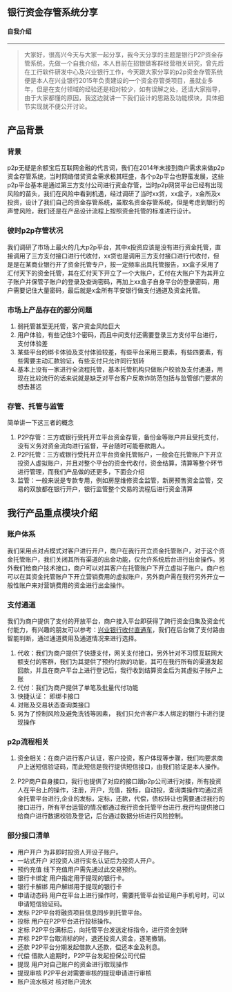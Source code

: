 银行资金存管系统分享
---
#### 自我介绍
---


>大家好，很高兴今天与大家一起分享，我今天分享的主题是银行P2P资金存管系统，先做一个自我介绍，本人目前在招银做客群经营相关研究，曾先后在工行软件研发中心及兴业银行工作，今天跟大家分享的p2p资金存管系统便是本人在兴业银行2015年负责建设的一个资金存管类项目，虽就业多年，但是在支付领域的经验还是相对较少，如有误解之处，还请大家指导，由于大家都懂的原因，我这边就讲一下我们设计的思路及功能模块，具体细节实现就不便公开讨论。


## 产品背景

### 背景

p2p无疑是余额宝后互联网金融的代言词，我们在2014年末接到商户需求来做p2p资金存管系统，当时网络借贷资金需求极其旺盛，各个p2p平台也野蛮发展，这些p2p平台基本是通过第三方支付公司进行资金存管，当时p2p网贷平台已经有出现风险的苗头，我们在风险中看到机遇，经过调研了当时xx贷，xx盒子，x金所及x投资，设计了我们自己的资金存管系统，虽取名资金存管系统，但是考虑到银行的声誉风险，我们还是在产品设计流程上按照资金托管的标准进行设计。

### 彼时p2p存管状况

我们调研了市场上最火的几大p2p平台，其中x投资应该是没有进行资金托管，直接调用了三方支付接口进行代收付，xx贷也是调用三方支付接口进行代收付，但是是在某商业银行开了资金托管专户，按一定频率出具托管报告，xx盒子采用了汇付天下的资金托管，其在汇付天下开立了一个大账户，汇付在大账户下为其开立子账户并保管子账户的登录及查询密码，再加上xx盒子自身平台的登录密码，用户需要记住大量密码，最后就是x金所有平安银行做支付通道及资金托管。

### 市场上产品存在的部分问题

1. 弱托管甚至无托管，客户资金风险巨大
2. 用户体验，有些记住3个密码，而且中间支付还需要登录三方支付平台进行，支付体验差
3. 某些平台的绑卡体验及支付体验较差，有些平台采用三要素，有些四要素，有些需要主动汇款验证，有些支付只允许同行划转
4. 基本上没有一家进行全流程托管，基本托管机构只做账户校验及支付通道，用现在比较流行的话来说就是缺乏对平台客户反欺诈防范包括与监管部门要求的想去甚远

### 存管、托管与监管

简单讲一下这三者的概念

1. P2P存管：三方或银行受托开立平台资金存管，备份金等账户并且受托支付，没有义务对资金流向进行监督，平台随时可能卷款跑人。
2. P2P托管：三方或银行受托开立平台资金托管账户，一般会在托管账户下开立投资人虚拟账户，并且对整个平台的资金代收付，资金结算，清算等整个环节进行管理，而我们产品做的还更多，下面会介绍
3. 监管：一般来说是专款专用，例如房屋维修资金监管，新房预售资金监管，交易的双放都在银行开户，银行监管整个交易的流程后进行资金清算


## 我行产品重点模块介绍

### 账户体系


我们采用点对点模式对客户进行开户，商户在我行开立资金托管账户，对于这个资金托管账户，我们关闭其所有渠道的出金功能，仅允许系统后台进行出金操作。另外我们给商户技术接口，商户可以对其客户在托管账户下开立虚拟子账户。商户也可以在其资金托管账户下开立营销费用的虚拟账户，另外商户需在我行另外开立一般性账户来对营销费用的资金进行出金操作。



### 支付通道
我们为商户提供了支付的开放平台，商户接入平台即获得了跨行资金归集及资金代付能力，有兴趣的朋友可以参考：[兴业银行收付直通车](https://pay.cib.com.cn/merchant/login.do)，我们在后台做了支付路由智能判断，通过通道费用及通道情况来进行选择。
1. 代收：我们为商户提供了快捷支付，网关支付接口，另外针对不习惯互联网大额支付的客群，我们为其提供了预约付款的功能，其可在我行所有的渠道发起回款，并且在商户平台上进行登记后，我行收到结算资金后为其虚拟子账户上账
2. 代付：我们为商户提供了单笔及批量代付功能
3. 快捷认证： 即绑卡接口
3. 对账及交易状态查询类接口
4. 另为了控制风险及避免洗钱等因素， 我们只允许客户本人绑定的银行卡进行提现操作

### p2p流程相关

1. 资金相关：在商户进行客户认证，客户投资，客户体现等步骤，我们均要求商户上送短信验证码，而此短信是我行提供短信接口，由我们验证是本人操作。

2. P2P商户自身接口，我行也提供了对应的接口跟p2p公司进行对接，所有投资人在平台上的操作，注册，开户，充值，投标，自动投，查询类操作均通过资金托管平台进行,企业的发标，定标，还款，代偿，债权转让也需要通过我行的接口进行，所有平台运营的情况都通过我行资金托管平台进行.我行均提供接口给商户进行数据校验及登记，后台通过数据分析进行风险控制。

### 部分接口清单

* 用户开户	为非即时投资人开设子账户。
* 一站式开户	对投资人进行实名认证后为投资人开户。
* 预约充值	线下充值用户需先通过此交易预约。
* 银行卡绑定	用户指定用于提现的银行卡。
* 银行卡解绑	用户解绑用于提现的银行卡
* 申请动态码 用户在平台上进行操作时，需要托管平台验证用户手机号时，可以申请短信验证码。
* 发标	P2P平台将融资项目信息同步到托管平台。
* 投标	用户在P2P平台进行投标操作。
* 定标	P2P平台满标后，向托管平台发送定标指令，进行资金划转
* 弃标	P2P平台取消标的时，退还投资人资金，逐笔撤销。
* 还款	P2P平台分期发起借款人还款，偿还本金及利息。
* 代偿	借款人逾期时，P2P平台发起担保公司代偿
* 提现	用户对自己账户的资金进行取现操作
* 提现审核	P2P平台对需要审核的提现申请进行审核
* 账户流水核对	核对账户流水


